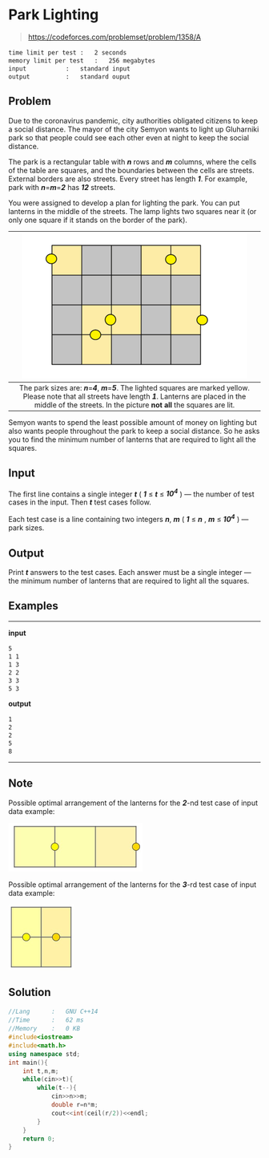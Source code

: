 # Park Lighting

> https://codeforces.com/problemset/problem/1358/A

```
time limit per test	:	2 seconds
memory limit per test	:	256 megabytes
input			:	standard input
output			:	standard ouput
```

## Problem

Due to the coronavirus pandemic, city authorities obligated citizens to keep a social distance. The mayor of the city Semyon wants to light up Gluharniki park so that people could see each other even at night to keep the social distance.

The park is a rectangular table with ***n*** rows and ***m*** columns, where the cells of the table are squares, and the boundaries between the cells are streets. External borders are also streets. Every street has length ***1***. For example, park with ***n***=***m***=***2*** has ***12*** streets.

You were assigned to develop a plan for lighting the park. You can put lanterns in the middle of the streets. The lamp lights two squares near it (or only one square if it stands on the border of the park).

|![](.img/1.png)|
|:--:|
|The park sizes are: ***n***=***4***, ***m***=***5***. The lighted squares are marked yellow. Please note that all streets have length ***1***. Lanterns are placed in the middle of the streets. In the picture **not all** the squares are lit.|

Semyon wants to spend the least possible amount of money on lighting but also wants people throughout the park to keep a social distance. So he asks you to find the minimum number of lanterns that are required to light all the squares.

## Input

The first line contains a single integer ***t*** ( ***1*** ≤ ***t*** ≤ ***10<sup>4</sup>*** ) — the number of test cases in the input. Then ***t*** test cases follow.

Each test case is a line containing two integers ***n***, ***m*** ( ***1*** ≤ ***n*** , ***m*** ≤ ***10<sup>4</sup>*** ) — park sizes.

## Output

Print ***t*** answers to the test cases. Each answer must be a single integer — the minimum number of lanterns that are required to light all the squares.

## Examples

---
**input**
```
5
1 1
1 3
2 2
3 3
5 3
```
**output**
```
1
2
2
5
8
```
---

## Note

Possible optimal arrangement of the lanterns for the ***2***-nd test case of input data example:

![](.img/2.png)

Possible optimal arrangement of the lanterns for the ***3***-rd test case of input data example:

![](.img/3.png)

## Solution

```c++
//Lang		:	GNU C++14
//Time		:	62 ms
//Memory	:	0 KB
#include<iostream>
#include<math.h>
using namespace std;
int main(){
	int t,n,m;
	while(cin>>t){
		while(t--){
			cin>>n>>m;
			double r=n*m;
			cout<<int(ceil(r/2))<<endl;
		}
	}
	return 0;
}
```
